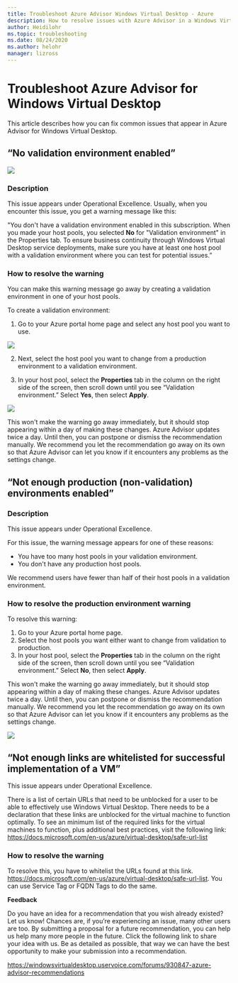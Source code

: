 ```yaml
---
title: Troubleshoot Azure Advisor Windows Virtual Desktop - Azure
description: How to resolve issues with Azure Advisor in a Windows Virtual Desktop tenant environment.
author: Heidilohr
ms.topic: troubleshooting
ms.date: 08/24/2020
ms.author: helohr
manager: lizross
---
```

# Troubleshoot Azure Advisor for Windows Virtual Desktop

This article describes how you can fix common issues that appear in Azure Advisor for Windows Virtual Desktop.

## “No validation environment enabled”

![](media/9323ec62a7f32354b624841e9ab10e44.png)

### Description

This issue appears under Operational Excellence. Usually, when you encounter this issue, you get a warning message like this:

"You don't have a validation environment enabled in this subscription. When you made your host pools, you selected **No** for "Validation environment" in the Properties tab. To ensure business continuity through Windows Virtual Desktop service deployments, make sure you have at least one host pool with a validation environment where you can test for potential issues.”

### How to resolve the warning

You can make this warning message go away by creating a validation environment in one of your host pools.

To create a validation environment:

1. Go to your Azure portal home page and select any host pool you want to use.

![](media/deaf7c239c73ce764adaec25aee4e952.png)

2. Next, select the host pool you want to change from a production environment to a validation environment.

3. In your host pool, select the **Properties** tab in the column on the right side of the screen, then scroll down until you see “Validation environment.” Select **Yes**, then select **Apply**.

![](media/aeaecaf70ba28db278d511eaa9d2eb2c.png)

This won't make the warning go away immediately, but it should stop appearing within a day of making these changes. Azure Advisor updates twice a day. Until then, you can postpone or dismiss the recommendation manually. We recommend you let the recommendation go away on its own so that Azure Advisor can let you know if it encounters any problems as the settings change.

## “Not enough production (non-validation) environments enabled”

### Description

This issue appears under Operational Excellence.

For this issue, the warning message appears for one of these reasons:

- You have too many host pools in your validation environment.
- You don't have any production host pools. 

We recommend users have fewer than half of their host pools in a validation environment.

### How to resolve the production environment warning

To resolve this warning:

1. Go to your Azure portal home page.
2. Select the host pools you want either want to change from validation to production.
3. In your host pool, select the **Properties** tab in the column on the right side of the screen, then scroll down until you see “Validation environment.” Select **No**, then select **Apply**.

This won't make the warning go away immediately, but it should stop appearing within a day of making these changes. Azure Advisor updates twice a day. Until then, you can postpone or dismiss the recommendation manually. We recommend you let the recommendation go away on its own so that Azure Advisor can let you know if it encounters any problems as the settings change.

![](media/e5b44420a46caa0e862bc842d52b22cd.png)

## “Not enough links are whitelisted for successful implementation of a VM”

This issue appears under Operational Excellence.

There is a list of certain URLs that need to be unblocked for a user to be able to effectively use Windows Virtual Desktop. There needs to be a declaration that these links are unblocked for the virtual machine to function optimally. To see an minimum list of the required links for the virtual machines to function, plus additional best practices, visit the following link: <https://docs.microsoft.com/en-us/azure/virtual-desktop/safe-url-list>

### How to resolve the warning

To resolve this, you have to whitelist the URLs found at this link. <https://docs.microsoft.com/en-us/azure/virtual-desktop/safe-url-list>. You can use Service Tag or FQDN Tags to do the same.

**Feedback**

Do you have an idea for a recommendation that you wish already existed? Let us know! Chances are, if you’re experiencing an issue, many other users are too. By submitting a proposal for a future recommendation, you can help us help many more people in the future. Click the following link to share your idea with us. Be as detailed as possible, that way we can have the best opportunity to make your submission into a recommendation.

<https://windowsvirtualdesktop.uservoice.com/forums/930847-azure-advisor-recommendations>
